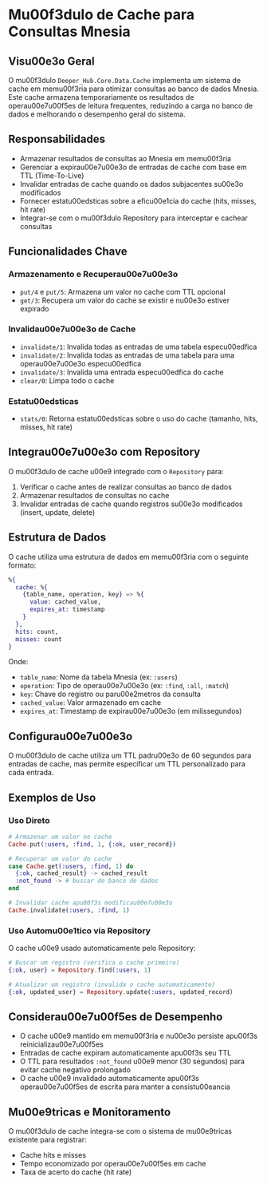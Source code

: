 # Mu00f3dulo de Cache para Consultas Mnesia

## Visu00e3o Geral

O mu00f3dulo `Deeper_Hub.Core.Data.Cache` implementa um sistema de cache em memu00f3ria para otimizar consultas ao banco de dados Mnesia. Este cache armazena temporariamente os resultados de operau00e7u00f5es de leitura frequentes, reduzindo a carga no banco de dados e melhorando o desempenho geral do sistema.

## Responsabilidades

- Armazenar resultados de consultas ao Mnesia em memu00f3ria
- Gerenciar a expirau00e7u00e3o de entradas de cache com base em TTL (Time-To-Live)
- Invalidar entradas de cache quando os dados subjacentes su00e3o modificados
- Fornecer estatu00edsticas sobre a eficu00e1cia do cache (hits, misses, hit rate)
- Integrar-se com o mu00f3dulo Repository para interceptar e cachear consultas

## Funcionalidades Chave

### Armazenamento e Recuperau00e7u00e3o

- `put/4` e `put/5`: Armazena um valor no cache com TTL opcional
- `get/3`: Recupera um valor do cache se existir e nu00e3o estiver expirado

### Invalidau00e7u00e3o de Cache

- `invalidate/1`: Invalida todas as entradas de uma tabela especu00edfica
- `invalidate/2`: Invalida todas as entradas de uma tabela para uma operau00e7u00e3o especu00edfica
- `invalidate/3`: Invalida uma entrada especu00edfica do cache
- `clear/0`: Limpa todo o cache

### Estatu00edsticas

- `stats/0`: Retorna estatu00edsticas sobre o uso do cache (tamanho, hits, misses, hit rate)

## Integrau00e7u00e3o com Repository

O mu00f3dulo de cache u00e9 integrado com o `Repository` para:

1. Verificar o cache antes de realizar consultas ao banco de dados
2. Armazenar resultados de consultas no cache
3. Invalidar entradas de cache quando registros su00e3o modificados (insert, update, delete)

## Estrutura de Dados

O cache utiliza uma estrutura de dados em memu00f3ria com o seguinte formato:

```elixir
%{
  cache: %{
    {table_name, operation, key} => %{
      value: cached_value,
      expires_at: timestamp
    }
  },
  hits: count,
  misses: count
}
```

Onde:
- `table_name`: Nome da tabela Mnesia (ex: `:users`)
- `operation`: Tipo de operau00e7u00e3o (ex: `:find`, `:all`, `:match`)
- `key`: Chave do registro ou paru00e2metros da consulta
- `cached_value`: Valor armazenado em cache
- `expires_at`: Timestamp de expirau00e7u00e3o (em milissegundos)

## Configurau00e7u00e3o

O mu00f3dulo de cache utiliza um TTL padru00e3o de 60 segundos para entradas de cache, mas permite especificar um TTL personalizado para cada entrada.

## Exemplos de Uso

### Uso Direto

```elixir
# Armazenar um valor no cache
Cache.put(:users, :find, 1, {:ok, user_record})

# Recuperar um valor do cache
case Cache.get(:users, :find, 1) do
  {:ok, cached_result} -> cached_result
  :not_found -> # buscar do banco de dados
end

# Invalidar cache apu00f3s modificau00e7u00e3o
Cache.invalidate(:users, :find, 1)
```

### Uso Automu00e1tico via Repository

O cache u00e9 usado automaticamente pelo Repository:

```elixir
# Buscar um registro (verifica o cache primeiro)
{:ok, user} = Repository.find(:users, 1)

# Atualizar um registro (invalida o cache automaticamente)
{:ok, updated_user} = Repository.update(:users, updated_record)
```

## Considerau00e7u00f5es de Desempenho

- O cache u00e9 mantido em memu00f3ria e nu00e3o persiste apu00f3s reinicializau00e7u00f5es
- Entradas de cache expiram automaticamente apu00f3s seu TTL
- O TTL para resultados `:not_found` u00e9 menor (30 segundos) para evitar cache negativo prolongado
- O cache u00e9 invalidado automaticamente apu00f3s operau00e7u00f5es de escrita para manter a consistu00eancia

## Mu00e9tricas e Monitoramento

O mu00f3dulo de cache integra-se com o sistema de mu00e9tricas existente para registrar:

- Cache hits e misses
- Tempo economizado por operau00e7u00f5es em cache
- Taxa de acerto do cache (hit rate)
